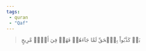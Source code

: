 ```yaml
---
tags: 
 - quran 
 - "Qaf"
---
```


> بَلۡ كَذَّبُواْ بِٱلۡحَقِّ لَمَّا جَآءَهُمۡ فَهُمۡ فِيٓ أَمۡرٖ مَّرِيجٍ
